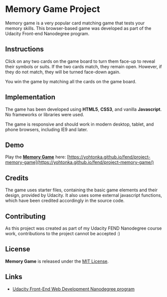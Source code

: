 # Memory Game Project

Memory game is a very popular card matching game that tests your memory skills. This browser-based game was developed as part of the Udacity Front-end Nanodegree program.


## Instructions

Click on any two cards on the game board to turn them face-up to reveal their symbols or suits. If the two cards match, they remain open. However, if they do not match, they will be turned face-down again.

You win the game by matching all the cards on the game board.


## Implementation

The game has been developed using **HTML5**, **CSS3**, and vanilla **Javascript**. No frameworks or libraries were used. 

The game is responsive and should work in modern desktop, tablet, and phone browsers, including IE9 and later.


## Demo

Play the **[Memory Game](https://yohtonka.github.io/fend/project-memory-game/)** here:
[https://yohtonka.github.io/fend/project-memory-game](https://yohtonka.github.io/fend/project-memory-game/)


## Credits

The game uses starter files, containing the basic game elements and their design, provided by Udacity. It also uses some external javascript functions, which have been credited accordingly in the source code.


## Contributing

As this project was created as part of my Udacity FEND Nanodegree course work, contributions to the project cannot be accepted :)


## License

**Memory Game** is released under the [MIT License](https://opensource.org/licenses/MIT).


## Links

 * [Udacity Front-End Web Development Nanodegree program](https://www.udacity.com/course/front-end-web-developer-nanodegree--nd001)
